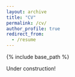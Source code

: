 ```yaml
---
layout: archive
title: "CV"
permalink: /cv/
author_profile: true
redirect_from:
  - /resume
---
```


{% include base_path %}

Under construction!
